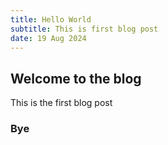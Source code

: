 ```yaml
---
title: Hello World
subtitle: This is first blog post
date: 19 Aug 2024
---
```


## Welcome to the blog 

This is the first blog post

### Bye